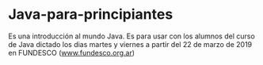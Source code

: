 # Java-para-principiantes
Es una introducción al mundo Java.
Es para usar con los alumnos del curso de Java dictado los dias martes y viernes a partir del 22 de marzo de 2019 en FUNDESCO (www.fundesco.org.ar)
